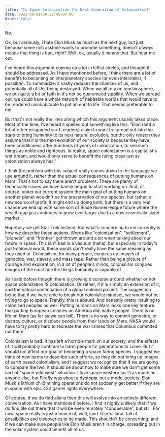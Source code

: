 ```yaml
---
title: "Is Space Colonization the Next Generation of Colonialism?"
date: 2021-08-01T09:22:48-07:00
draft: false
---
```

 
No.
 
Ok, but seriously, I hate Elon Musk as much as the next guy, but just because some rich asshole wants to promote something, doesn't *always* means that thing is bad, right? Well, ok, usually it means that. But hear me out.
 
I've heard this argument coming up a lot in leftist circles, and thought it should be addressed. As I have mentioned before, I think there are a lot of benefits to becoming an interplanetary species (or even interstellar, if possible). To summarize: it vastly reduces the chances of us, and potentially all of life, being destroyed. When we all rely on one biosphere, we put quite a bit of faith in it's not so guaranteed stability. When we spread out, we could have a whole network of habitable worlds that would have to be rendered uninhabitable to put an end to life. That seems preferable to me.
 
But that's not really the lines along which this argument usually takes place. Most of the time, I've heard it spelled out something like this: "Elon (and a lot of other misguided sci-fi readers) claim to want to spread out into the stars to bring humanity to its next natural evolution, but the only reason they assume that it *is* the next evolution of our society is because they have been conditioned, after hundreds of years of colonization, to see such things as noble and righteous. In reality, space colonization is a capitalist's wet dream, and would only serve to benefit the ruling class just as colonization always has."
 
I think the problem with this subject really comes down to the language we use around it, rather than the actual consequences of putting humans on Mars. That's not to say there aren't problems. There are plenty of technically issues we have barely begun to start working on. And, of course, under our current system the main goal of putting humans on another planet wouldn't be the preservation of our species, but rather, a new source of profit. It might end up doing both, but there is a very real chance we end up with some sort of Blade Runner-esque future where the wealth gap just continues to grow ever larger due to a now cosmically sized market.
 
Hopefully we get Star Trek instead. But what's concerning to me currently is how we describe these actions. Words like "colonization", "settlement", "pioneer", and "frontier" get thrown around a lot when talking about our future in space. This isn't bad in a vacuum (haha), but especially in today's post-colonial world, these words don't really have the same meaning as they used to. Colonialism, for many people, conjures up images of genocide, war, slavery, and mass rape. Rather than being a picture of courage and exploration, in a lot of people's minds, colonialism conjures images of the most horrific things humanity is capable of.
 
As I said before though, there is growing discourse around whether or not space colonization *IS* colonization. Or rather, if it is simply an extension of it, and the natural continuation of a global colonial project. The suggestion being that if we were able to break our colonialist mindset, we would not be trying to go to space. Frankly, this is absurd. And honestly pretty insulting to colonized peoples as well. Putting humans on Mars lacks one key feature that putting European colonies on America did: native people. There is no life on Mars (as far as we can tell). There is no way to commit genocide, or destroy culture, or displace people from their lands on Mars. NASA would have to try *pretty* hard to recreate the war crimes that Columbus commited out there.
 
Colonialism is bad. It has left a horrible mark on our society, and the effects of it will probably continue to harm people for generations to come. But it should not affect our goal of becoming a space faring species. I suggest we think of new terms to describe such efforts, so they do not bring up images of earth based colonialism, and I suggest we recognize that if we are going to compare the two, it should be about how to make sure we don't get some sort of "space wild west" situation. I love space western sci-fi as much as anyone else, but Firefly was about a dystopia, not a model society. Elon Musk's lithium child mining operations do not suddenly get better if they are in space with epic 420 gamer lights everywhere.
 
Of course, if we do find aliens then this will evolve into an entirely different conversation. As I have mentioned before, I find it highly unlikely that if we do find life out there that it will be even remotely "conquerable", but still. For now, space really is just a bunch of, well, land. Useful land, full of possibilities and discoveries to be made. This shouldn't be concerning, and if we can make sure people like Elon Musk aren't in charge, spreading out in the solar system could benefit all of us.
 

